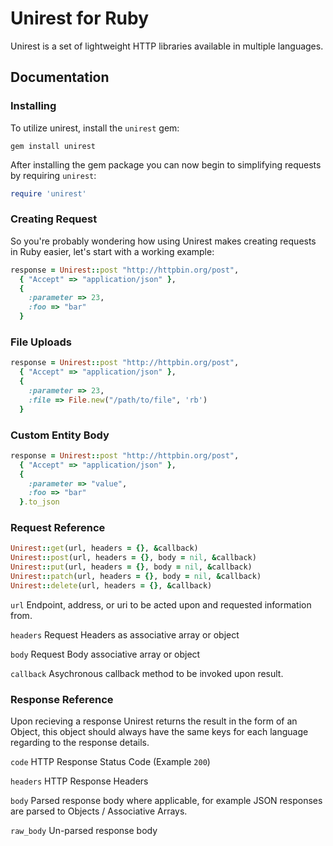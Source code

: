 # Unirest for Ruby

Unirest is a set of lightweight HTTP libraries available in multiple languages.

Documentation
-------------------

### Installing
To utilize unirest, install the `unirest` gem:

```
gem install unirest
```

After installing the gem package you can now begin to simplifying requests by requiring `unirest`:

```ruby
require 'unirest'
```

### Creating Request
So you're probably wondering how using Unirest makes creating requests in Ruby easier, let's start with a working example:

```ruby
response = Unirest::post "http://httpbin.org/post",
  { "Accept" => "application/json" },
  {
    :parameter => 23,
    :foo => "bar"
  }
```


### File Uploads
```ruby
response = Unirest::post "http://httpbin.org/post",
  { "Accept" => "application/json" },
  {
    :parameter => 23,
    :file => File.new("/path/to/file", 'rb')
  }
```
 
### Custom Entity Body
```ruby
response = Unirest::post "http://httpbin.org/post",
  { "Accept" => "application/json" },
  {
    :parameter => "value",
    :foo => "bar"
  }.to_json
```

### Request Reference
```ruby
Unirest::get(url, headers = {}, &callback) 
Unirest::post(url, headers = {}, body = nil, &callback)
Unirest::put(url, headers = {}, body = nil, &callback)
Unirest::patch(url, headers = {}, body = nil, &callback)
Unirest::delete(url, headers = {}, &callback)
```
  
`url`
Endpoint, address, or uri to be acted upon and requested information from.

`headers`
Request Headers as associative array or object

`body`
Request Body associative array or object

`callback`
Asychronous callback method to be invoked upon result.

### Response Reference
Upon recieving a response Unirest returns the result in the form of an Object, this object should always have the same keys for each language regarding to the response details.

`code`
HTTP Response Status Code (Example `200`)

`headers`
HTTP Response Headers

`body`
Parsed response body where applicable, for example JSON responses are parsed to Objects / Associative Arrays.

`raw_body`
Un-parsed response body

